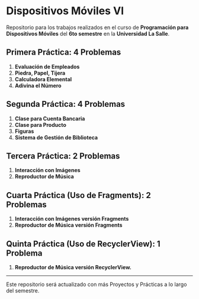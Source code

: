 # Dispositivos Móviles VI

Repositorio para los trabajos realizados en el curso de **Programación para Dispositivos Móviles** del **6to semestre** en la **Universidad La Salle**.

## Primera Práctica: 4 Problemas

1. **Evaluación de Empleados**
2. **Piedra, Papel, Tijera**
3. **Calculadora Elemental**
4. **Adivina el Número**

## Segunda Práctica: 4 Problemas

1. **Clase para Cuenta Bancaria**
2. **Clase para Producto**
3. **Figuras**
4. **Sistema de Gestión de Biblioteca**

## Tercera Práctica: 2 Problemas

1. **Interacción con Imágenes**
2. **Reproductor de Música**

## Cuarta Práctica (Uso de Fragments): 2 Problemas

1. **Interacción con Imágenes versión Fragments**
2. **Reproductor de Música versión Fragments**

## Quinta Práctica (Uso de RecyclerView): 1 Problema

1. **Reproductor de Música versión RecyclerView.**

---

Este repositorio será actualizado con más Proyectos y Prácticas a lo largo del semestre.
